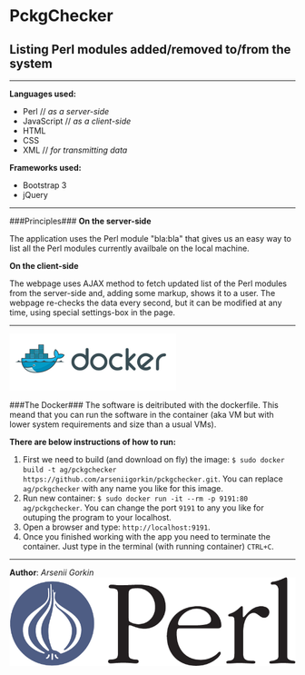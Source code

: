 # PckgChecker #
## Listing Perl modules added/removed to/from the system ##
----
__Languages used:__
* Perl // _as a server-side_
* JavaScript // _as a client-side_
* HTML
* CSS
* XML // _for transmitting data_

__Frameworks used:__
* Bootstrap 3
* jQuery

----
###Principles###
__On the server-side__

The application uses the Perl module "bla:bla" that gives us an easy way to list all the Perl modules currently availbale on the local machine.

__On the client-side__

The webpage uses AJAX method to fetch updated list of the Perl modules from the server-side and, adding some markup, shows it to a user. The webpage re-checks the data every second, but it can be modified at any time, using special settings-box in the page.

----

![picture alt](https://github.com/arseniigorkin/pckgchecker/blob/master/docker.png?raw=true "Dockerfile")

###The Docker###
The software is deitributed with the dockerfile. This meand that you can run the software in the container (aka VM but with lower system requirements and size than a usual VMs).

__There are below instructions of how to run:__

1. First we need to build (and download on fly) the image: `$ sudo docker build -t ag/pckgchecker https://github.com/arseniigorkin/pckgchecker.git`. You can replace `ag/pckgchecker` with any name you like for this image.
2. Run new container: `$ sudo docker run -it --rm -p 9191:80 ag/pckgchecker`. You can change the port `9191` to any you like for outuping the program to your localhost. 
3. Open a browser and type: `http://localhost:9191`.
4. Once you finished working with the app you need to terminate the container. Just type in the terminal (with running container) `CTRL+C`.


----

__Author__: _Arsenii Gorkin_
![picture alt](https://github.com/arseniigorkin/pckgchecker/blob/master/perl.png?raw=true "Perl demo program")
